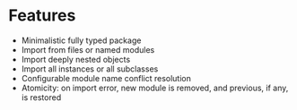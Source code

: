 # Features

* Minimalistic fully typed package
* Import from files or named modules
* Import deeply nested objects
* Import all instances or all subclasses
* Configurable module name conflict resolution
* Atomicity: on import error, new module is removed, and previous, if any, is restored
